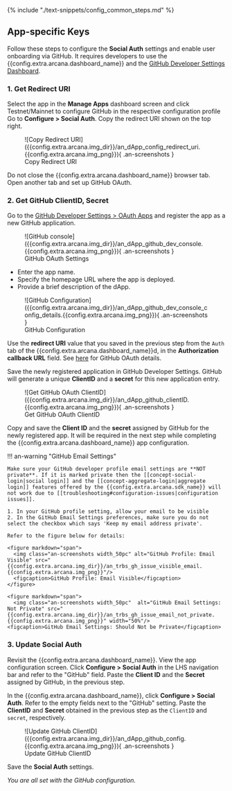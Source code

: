 {% include "./text-snippets/config_common_steps.md" %}

## App-specific Keys

Follow these steps to configure the **Social Auth** settings and enable user onboarding via GitHub. It requires developers to use the {{config.extra.arcana.dashboard_name}} and the [GitHub Developer Settings Dashboard](https://docs.github.com/en/developers/apps/building-oauth-apps/creating-an-oauth-app).
      
### 1. Get Redirect URI

Select the app in the **Manage Apps** dashboard screen and click Testnet/Mainnet to configure GitHub in the respective configuration profile Go to **Configure > Social Auth**. Copy the redirect URI shown on the top right.

<figure markdown="span">
  ![Copy Redirect URI]({{config.extra.arcana.img_dir}}/an_dApp_config_redirect_uri.{{config.extra.arcana.img_png}}){ .an-screenshots  }
  <figcaption>Copy Redirect URI</figcaption>
</figure>

Do not close the {{config.extra.arcana.dashboard_name}} browser tab. Open another tab and set up GitHub OAuth.

### 2. Get GitHub ClientID, Secret

Go to the [GitHub Developer Settings > OAuth Apps](https://github.com/settings/applications/new) and register the app as a new GitHub application.

<figure markdown="span">
  ![GitHub console]({{config.extra.arcana.img_dir}}/an_dApp_github_dev_console.{{config.extra.arcana.img_png}}){ .an-screenshots }
  <figcaption>GitHub OAuth Settings</figcaption>
</figure>

- Enter the app name.
- Specify the homepage URL where the app is deployed.
- Provide a brief description of the dApp.

<figure markdown="span">
  ![GitHub Configuration]({{config.extra.arcana.img_dir}}/an_dApp_github_dev_console_config_details.{{config.extra.arcana.img_png}}){ .an-screenshots }
  <figcaption>GitHub Configuration</figcaption>
</figure>

Use the **redirect URI** value that you saved in the previous step from the `Auth` tab of the {{config.extra.arcana.dashboard_name}}d, in the **Authorization callback URL** field. See [here](https://docs.github.com/en/developers/apps/building-oauth-apps/authorizing-oauth-apps) for GitHub OAuth details.

Save the newly registered application in GitHub Developer Settings. GitHub will generate a unique **ClientID** and a **secret** for this new application entry.

<figure markdown="span">
  ![Get GitHub OAuth ClientID]({{config.extra.arcana.img_dir}}/an_dApp_github_clientID.{{config.extra.arcana.img_png}}){ .an-screenshots }
  <figcaption>Get GitHub OAuth ClientID</figcaption>
</figure>

Copy and save the **Client ID** and the **secret** assigned by GitHub for the newly registered app. It will be required in the next step while completing the {{config.extra.arcana.dashboard_name}} app configuration.

!!! an-warning "GitHub Email Settings"

    Make sure your GitHub developer profile email settings are **NOT private**. If it is marked private then the [[concept-social-login|social login]] and the [[concept-aggregate-login|aggregate login]] features offered by the {{config.extra.arcana.sdk_name}} will not work due to [[troubleshooting#configuration-issues|configuration issues]].

    1. In your GitHub profile setting, allow your email to be visible
    2. In the GitHub Email Settings preferences, make sure you do not select the checkbox which says 'Keep my email address private'.

    Refer to the figure below for details:

    <figure markdown="span">
      <img class="an-screenshots width_50pc" alt="GitHub Profile: Email Visible" src="{{config.extra.arcana.img_dir}}/an_trbs_gh_issue_visible_email.{{config.extra.arcana.img_png}}"/>
      <figcaption>GitHub Profile: Email Visible</figcaption>
    </figure>

    <figure markdown="span">
      <img class="an-screenshots width_50pc"  alt="GitHub Email Settings: Not Private" src="{{config.extra.arcana.img_dir}}/an_trbs_gh_issue_email_not_private.{{config.extra.arcana.img_png}}" width="50%"/>
    <figcaption>GitHub Email Settings: Should Not be Private</figcaption>

### 3. Update Social Auth

Revisit the {{config.extra.arcana.dashboard_name}}. View the app configuration screen. Click **Configure > Social Auth** in the LHS navigation bar and refer to the "GitHub" field. Paste the **Client ID** and the **Secret** assigned by GitHub, in the previous step.

In the {{config.extra.arcana.dashboard_name}}, click **Configure > Social Auth**. Refer to the empty fields next to the "GitHub" setting. Paste the **ClientID** and **Secret** obtained in the previous step as the `ClientID` and `secret`, respectively. 

<figure markdown="span">
  ![Update GitHub ClientID]({{config.extra.arcana.img_dir}}/an_dApp_github_config.{{config.extra.arcana.img_png}}){ .an-screenshots }
  <figcaption>Update GitHub ClientID</figcaption>
</figure>

Save the **Social Auth** settings. 

*You are all set with the GitHub configuration.*
